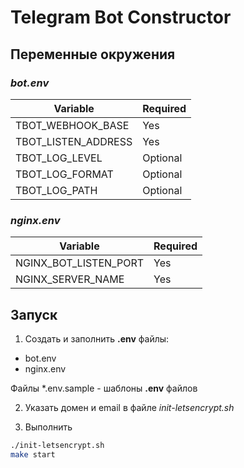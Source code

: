 # Telegram Bot Constructor  

## Переменные окружения  

### ***bot.env***

Variable | Required
--- | ---
TBOT_WEBHOOK_BASE | Yes
TBOT_LISTEN_ADDRESS | Yes
TBOT_LOG_LEVEL | Optional
TBOT_LOG_FORMAT | Optional
TBOT_LOG_PATH | Optional  

### ***nginx.env***

Variable | Required
--- | ---
NGINX_BOT_LISTEN_PORT | Yes
NGINX_SERVER_NAME | Yes

## Запуск  

1. Создать и заполнить **.env** файлы:   

- bot.env 
- nginx.env  

Файлы *.env.sample - шаблоны **.env** файлов  

2. Указать домен и email в файле *init-letsencrypt.sh* 

3. Выполнить 

```sh
./init-letsencrypt.sh
make start
```